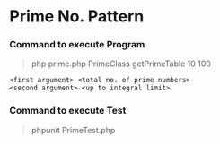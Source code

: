 # Prime No. Pattern

### Command to execute Program 
> php prime.php PrimeClass getPrimeTable 10 100

```
<first argument> <total no. of prime numbers>
<second argument> <up to integral limit>
```

### Command to execute Test 
> phpunit PrimeTest.php
